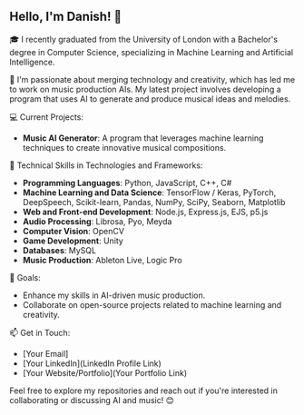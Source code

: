 ## Hello, I'm Danish! 👋

🎓 I recently graduated from the University of London with a Bachelor's degree in Computer Science, specializing in Machine Learning and Artificial Intelligence.

🎵 I'm passionate about merging technology and creativity, which has led me to work on music production AIs. My latest project involves developing a program that uses AI to generate and produce musical ideas and melodies.

💻 Current Projects:

- **Music AI Generator**: A program that leverages machine learning techniques to create innovative musical compositions.

🔧 Technical Skills in Technologies and Frameworks:

- **Programming Languages**: Python, JavaScript, C++, C#
- **Machine Learning and Data Science**: TensorFlow / Keras, PyTorch, DeepSpeech, Scikit-learn, Pandas, NumPy, SciPy, Seaborn, Matplotlib
- **Web and Front-end Development**: Node.js, Express.js, EJS, p5.js
- **Audio Processing**: Librosa, Pyo, Meyda
- **Computer Vision**: OpenCV
- **Game Development**: Unity
- **Databases**: MySQL
- **Music Production**: Ableton Live, Logic Pro

🌟 Goals:

- Enhance my skills in AI-driven music production.
- Collaborate on open-source projects related to machine learning and creativity.

📫 Get in Touch:

- [Your Email]
- [Your LinkedIn](LinkedIn Profile Link)
- [Your Website/Portfolio](Your Portfolio Link)

Feel free to explore my repositories and reach out if you're interested in collaborating or discussing AI and music! 😊






<!--
**danishbz/danishbz** is a ✨ _special_ ✨ repository because its `README.md` (this file) appears on your GitHub profile.

Here are some ideas to get you started:

- 🔭 I’m currently working on ...
- 🌱 I’m currently learning ...
- 👯 I’m looking to collaborate on ...
- 🤔 I’m looking for help with ...
- 💬 Ask me about ...
- 📫 How to reach me: ...
- 😄 Pronouns: ...
- ⚡ Fun fact: ...
-->
